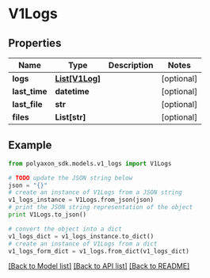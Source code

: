 # V1Logs


## Properties
Name | Type | Description | Notes
------------ | ------------- | ------------- | -------------
**logs** | [**List[V1Log]**](V1Log.md) |  | [optional] 
**last_time** | **datetime** |  | [optional] 
**last_file** | **str** |  | [optional] 
**files** | **List[str]** |  | [optional] 

## Example

```python
from polyaxon_sdk.models.v1_logs import V1Logs

# TODO update the JSON string below
json = "{}"
# create an instance of V1Logs from a JSON string
v1_logs_instance = V1Logs.from_json(json)
# print the JSON string representation of the object
print V1Logs.to_json()

# convert the object into a dict
v1_logs_dict = v1_logs_instance.to_dict()
# create an instance of V1Logs from a dict
v1_logs_form_dict = v1_logs.from_dict(v1_logs_dict)
```
[[Back to Model list]](../README.md#documentation-for-models) [[Back to API list]](../README.md#documentation-for-api-endpoints) [[Back to README]](../README.md)


